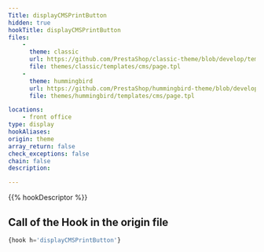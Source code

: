 ```yaml
---
Title: displayCMSPrintButton
hidden: true
hookTitle: displayCMSPrintButton
files:
    -
      theme: classic
      url: https://github.com/PrestaShop/classic-theme/blob/develop/templates/cms/page.tpl
      file: themes/classic/templates/cms/page.tpl
    -
      theme: hummingbird
      url: https://github.com/PrestaShop/hummingbird-theme/blob/develop/templates/cms/page.tpl
      file: themes/hummingbird/templates/cms/page.tpl

locations:
    - front office
type: display
hookAliases: 
origin: theme
array_return: false
check_exceptions: false
chain: false
description: 

---
```


{{% hookDescriptor %}}

## Call of the Hook in the origin file

```php
{hook h='displayCMSPrintButton'}
```
